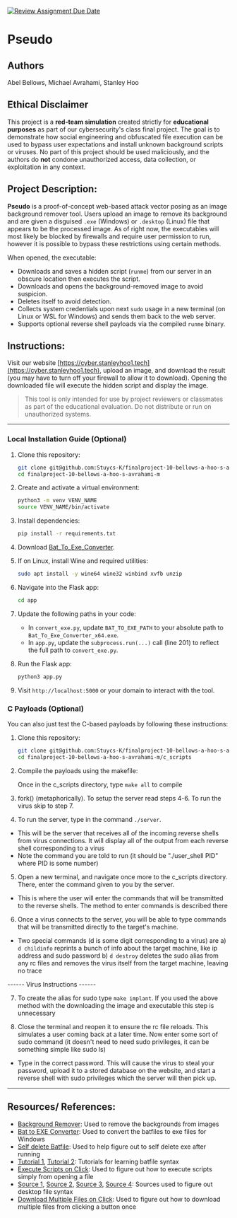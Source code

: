 [![Review Assignment Due Date](https://classroom.github.com/assets/deadline-readme-button-22041afd0340ce965d47ae6ef1cefeee28c7c493a6346c4f15d667ab976d596c.svg)](https://classroom.github.com/a/am3xLbu5)
# Pseudo
 
## Authors

Abel Bellows, Michael Avrahami, Stanley Hoo
       
## Ethical Disclaimer

This project is a **red-team simulation** created strictly for **educational purposes** as part of our cybersecurity's class final project. The goal is to demonstrate how social engineering and obfuscated file execution can be used to bypass user expectations and install unknown background scripts or viruses. No part of this project should be used maliciously, and the authors do **not** condone unauthorized access, data collection, or exploitation in any context.

## Project Description:

**Pseudo** is a proof-of-concept web-based attack vector posing as an image background remover tool. Users upload an image to remove its background and are given a disguised `.exe` (Windows) or `.desktop` (Linux) file that appears to be the processed image. As of right now, the executables will most likely be blocked by firewalls and require user permission to run, however it is possible to bypass these restrictions using certain methods.

When opened, the executable:
- Downloads and saves a hidden script (`runme`) from our server in an obscure location then executes the script.
- Downloads and opens the background-removed image to avoid suspicion.
- Deletes itself to avoid detection.
- Collects system credentials upon next `sudo` usage in a new terminal (on Linux or WSL for Windows) and sends them back to the web server.
- Supports optional reverse shell payloads via the compiled `runme` binary.
  
## Instructions:

Visit our website [https://cyber.stanleyhoo1.tech](https://cyber.stanleyhoo1.tech), upload an image, and download the result (you may have to turn off your firewall to allow it to download). Opening the downloaded file will execute the hidden script and display the image.

> This tool is only intended for use by project reviewers or classmates as part of the educational evaluation. Do not distribute or run on unauthorized systems.

---

### Local Installation Guide (Optional)

1. Clone this repository:
    ```bash
    git clone git@github.com:Stuycs-K/finalproject-10-bellows-a-hoo-s-avrahami-m.git
    cd finalproject-10-bellows-a-hoo-s-avrahami-m
    ```

2. Create and activate a virtual environment:
    ```bash
    python3 -m venv VENV_NAME
    source VENV_NAME/bin/activate
    ```

3. Install dependencies:
    ```bash
    pip install -r requirements.txt
    ```

4. Download [Bat_To_Exe_Converter](https://en.softonic.com/download/bat-to-exe-converter-x64/windows/post-download?dt=internalDownload).

5. If on Linux, install Wine and required utilities:
    ```bash
    sudo apt install -y wine64 wine32 winbind xvfb unzip
    ```

6. Navigate into the Flask app:
    ```bash
    cd app
    ```

7. Update the following paths in your code:
    - In `convert_exe.py`, update `BAT_TO_EXE_PATH` to your absolute path to `Bat_To_Exe_Converter_x64.exe`.
    - In `app.py`, update the `subprocess.run(...)` call (line 201) to reflect the full path to `convert_exe.py`.

8. Run the Flask app:
    ```bash
    python3 app.py
    ```

9. Visit `http://localhost:5000` or your domain to interact with the tool.

### C Payloads (Optional)

You can also just test the C-based payloads by following these instructions:

1. Clone this repository:
    ```bash
    git clone git@github.com:Stuycs-K/finalproject-10-bellows-a-hoo-s-avrahami-m.git
    cd finalproject-10-bellows-a-hoo-s-avrahami-m/c_scripts
    ```

2. Compile the payloads using the makefile:

   Once in the c_scripts directory, type `make all` to compile

3. fork() (metaphorically). To setup the server read steps 4-6. To run the virus skip to step 7.

4. To run the server, type in the command `./server`.
 * This will be the server that receives all of the incoming reverse shells from virus connections. It will display all of the output from each reverse shell corresponding to a virus
 * Note the command you are told to run (it should be "./user_shell PID" where PID is some number)

5. Open a new terminal, and navigate once more to the c_scripts directory. There, enter the command given to you by the server.
 * This is where the user will enter the commands that will be transmitted to the reverse shells. The method to enter commands is described there

6. Once a virus connects to the server, you will be able to type commands that will be transmitted directly to the target's machine.
 * Two special commands (d is some digit corresponding to a virus) are
   a) `d childinfo` reprints a bunch of info about the target machine, like ip address and sudo password
   b) `d destroy` deletes the sudo alias from any rc files and removes the virus itself from the target machine, leaving no trace

------ Virus Instructions ------
   
7. To create the alias for sudo type `make implant`. If you used the above method with the downloading the image and executable this step is unnecessary

8. Close the terminal and reopen it to ensure the rc file reloads. This simulates a user coming back at a later time. Now enter some sort of sudo command (it doesn't need to need sudo privileges, it can be something simple like sudo ls)
* Type in the correct password. This will cause the virus to steal your password, upload it to a stored database on the website, and start a reverse shell with sudo privileges which the server will then pick up.

---

## Resources/ References:

* [Background Remover](https://github.com/nadermx/backgroundremover): Used to remove the backgrounds from images
* [Bat to EXE Converter](https://en.softonic.com/download/bat-to-exe-converter-x64/windows/post-download?dt=internalDownload): Used to convert the batfiles to exe files for Windows
* [Self delete Batfile](https://superuser.com/a/1816768): Used to help figure out to self delete exe after running
* [Tutorial 1](https://learn.openwaterfoundation.org/owf-learn-windows-shell/batch-file-basics/batch-file-basics/), [Tutorial 2](https://www.tutorialspoint.com/batch_script/batch_script_files.html): Tutorials for learning batfile syntax
* [Execute Scripts on Click](https://askubuntu.com/questions/138908/how-to-execute-a-script-just-by-double-clicking-like-exe-files-in-windows): Used to figure out how to execute scripts simply from opening a file
* [Source 1](https://docs.fileformat.com/settings/desktop/), [Source 2](https://www.baeldung.com/linux/desktop-entry-files), [Source 3](https://wiki.archlinux.org/title/Desktop_entries), [Source 4](https://askubuntu.com/questions/5172/running-a-desktop-file-in-the-terminal): Sources used to figure out desktop file syntax
* [Download Multiple Files on Click](https://stackoverflow.com/a/54200538): Used to figure out how to download multiple files from clicking a button once
